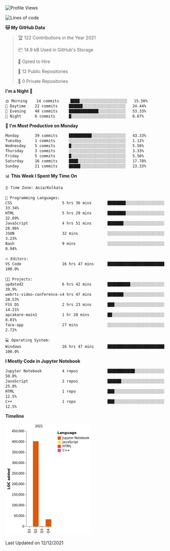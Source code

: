 <!--START_SECTION:waka-->
![Profile Views](http://img.shields.io/badge/Profile%20Views-2-blue)

![Lines of code](https://img.shields.io/badge/From%20Hello%20World%20I%27ve%20Written-437%20Thousand%20lines%20of%20code-blue)

**🐱 My GitHub Data** 

> 🏆 122 Contributions in the Year 2021
 > 
> 📦 14.9 kB Used in GitHub's Storage 
 > 
> 💼 Opted to Hire
 > 
> 📜 12 Public Repositories 
 > 
> 🔑 0 Private Repositories  
 > 
**I'm a Night 🦉** 

```text
🌞 Morning    14 commits     ████░░░░░░░░░░░░░░░░░░░░░   15.56% 
🌆 Daytime    22 commits     ██████░░░░░░░░░░░░░░░░░░░   24.44% 
🌃 Evening    48 commits     █████████████░░░░░░░░░░░░   53.33% 
🌙 Night      6 commits      █░░░░░░░░░░░░░░░░░░░░░░░░   6.67%

```
📅 **I'm Most Productive on Monday** 

```text
Monday       39 commits     ██████████░░░░░░░░░░░░░░░   43.33% 
Tuesday      1 commits      ░░░░░░░░░░░░░░░░░░░░░░░░░   1.11% 
Wednesday    5 commits      █░░░░░░░░░░░░░░░░░░░░░░░░   5.56% 
Thursday     3 commits      ░░░░░░░░░░░░░░░░░░░░░░░░░   3.33% 
Friday       5 commits      █░░░░░░░░░░░░░░░░░░░░░░░░   5.56% 
Saturday     16 commits     ████░░░░░░░░░░░░░░░░░░░░░   17.78% 
Sunday       21 commits     █████░░░░░░░░░░░░░░░░░░░░   23.33%

```


📊 **This Week I Spent My Time On** 

```text
⌚︎ Time Zone: Asia/Kolkata

💬 Programming Languages: 
CSS                      5 hrs 36 mins       ████████░░░░░░░░░░░░░░░░░   33.34% 
HTML                     5 hrs 29 mins       ████████░░░░░░░░░░░░░░░░░   32.69% 
JavaScript               4 hrs 51 mins       ███████░░░░░░░░░░░░░░░░░░   28.96% 
JSON                     32 mins             ░░░░░░░░░░░░░░░░░░░░░░░░░   3.23% 
Bash                     9 mins              ░░░░░░░░░░░░░░░░░░░░░░░░░   0.94%

🔥 Editors: 
VS Code                  16 hrs 47 mins      █████████████████████████   100.0%

🐱‍💻 Projects: 
updated2                 6 hrs 42 mins       ██████████░░░░░░░░░░░░░░░   39.9% 
webrtc-video-conference-s4 hrs 47 mins       ███████░░░░░░░░░░░░░░░░░░   28.53% 
FSS DS                   2 hrs 23 mins       ███░░░░░░░░░░░░░░░░░░░░░░   14.21% 
apcakare-main1           1 hr 20 mins        ██░░░░░░░░░░░░░░░░░░░░░░░   8.01% 
face-app                 27 mins             ░░░░░░░░░░░░░░░░░░░░░░░░░   2.72%

💻 Operating System: 
Windows                  16 hrs 47 mins      █████████████████████████   100.0%

```

**I Mostly Code in Jupyter Notebook** 

```text
Jupyter Notebook         4 repos             ████████████░░░░░░░░░░░░░   50.0% 
JavaScript               2 repos             ██████░░░░░░░░░░░░░░░░░░░   25.0% 
HTML                     1 repo              ███░░░░░░░░░░░░░░░░░░░░░░   12.5% 
C++                      1 repo              ███░░░░░░░░░░░░░░░░░░░░░░   12.5%

```


**Timeline**

![Chart not found](https://raw.githubusercontent.com/ThejaswinS/ThejaswinS/main/charts/bar_graph.png) 


 Last Updated on 12/12/2021
<!--END_SECTION:waka-->





